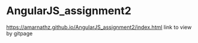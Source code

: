 # AngularJS_assignment2
https://amarnathz.github.io/AngularJS_assignment2/index.html   link to view by gitpage
